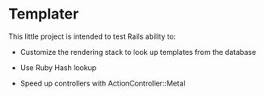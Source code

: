 # Templater

This little project is intended to test Rails ability to:

* Customize the rendering stack to look up templates
from the database

* Use Ruby Hash lookup

* Speed up controllers with ActionController::Metal
